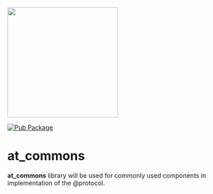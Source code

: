 <img width=250px src="https://atsign.dev/assets/img/@platform_logo_grey.svg?sanitize=true">

[![Pub Package](https://img.shields.io/pub/v/at_commons)](https://pub.dev/packages/at_commons)

# at_commons

**at_commons** library will be used for commonly used components in implementation of the @protocol.
